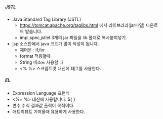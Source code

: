 ##### JSTL
+ Java Standard Tag Library (JSTL)
	+ https://tomcat.apache.org/taglibs.html 에서 라이브러리(jar파일) 다운로드 받습니다.
	+ impl,spec,jstlel 3개의 jar 파일을 lib 폴더로 복사붙여넣기.
+ jsp 소스안에서 java 코드가 많이 작성이 됩니다.
	+ 제어문 : if,for
	+ format 적용할때
	+ String 메소드 사용할 때
	+ <% %> 스크립트릿 대신에 태그를 사용한다.
	
##### EL
+ Expression Language 표현식
+ <%= %> 대신에 사용합니다. ${ }
+ 변수,수식 결과값 출력이 목적이다.
+ 애트리뷰트 가져올때 유용하게 사용한다.
